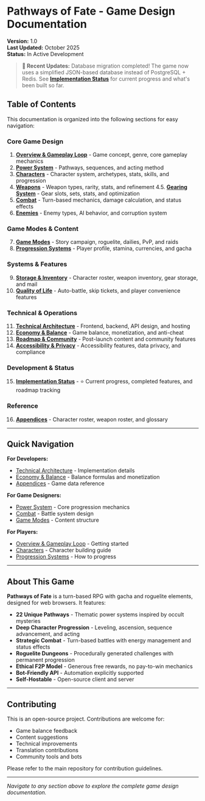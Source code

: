 # Pathways of Fate - Game Design Documentation

**Version:** 1.0  
**Last Updated:** October 2025  
**Status:** In Active Development

> **🚀 Recent Updates:** Database migration completed! The game now uses a simplified JSON-based database instead of PostgreSQL + Redis. See **[Implementation Status](implementation-status.md)** for current progress and what's been built so far.

## Table of Contents

This documentation is organized into the following sections for easy navigation:

### Core Game Design
1. **[Overview & Gameplay Loop](overview.md)** - Game concept, genre, core gameplay mechanics
2. **[Power System](power-system.md)** - Pathways, sequences, and acting method
3. **[Characters](characters.md)** - Character system, archetypes, stats, skills, and progression
4. **[Weapons](weapons.md)** - Weapon types, rarity, stats, and refinement
4.5. **[Gearing System](gearing-system.md)** - Gear slots, sets, stats, and optimization
5. **[Combat](combat.md)** - Turn-based mechanics, damage calculation, and status effects
6. **[Enemies](enemies.md)** - Enemy types, AI behavior, and corruption system

### Game Modes & Content
7. **[Game Modes](game-modes.md)** - Story campaign, roguelite, dailies, PvP, and raids
8. **[Progression Systems](progression.md)** - Player profile, stamina, currencies, and gacha

### Systems & Features
9. **[Storage & Inventory](storage.md)** - Character roster, weapon inventory, gear storage, and mail
10. **[Quality of Life](quality-of-life.md)** - Auto-battle, skip tickets, and player convenience features

### Technical & Operations
11. **[Technical Architecture](technical.md)** - Frontend, backend, API design, and hosting
12. **[Economy & Balance](economy.md)** - Game balance, monetization, and anti-cheat
13. **[Roadmap & Community](roadmap.md)** - Post-launch content and community features
14. **[Accessibility & Privacy](accessibility.md)** - Accessibility features, data privacy, and compliance

### Development & Status
15. **[Implementation Status](implementation-status.md)** - ⭐ Current progress, completed features, and roadmap tracking

### Reference
16. **[Appendices](appendices.md)** - Character roster, weapon roster, and glossary

---

## Quick Navigation

**For Developers:**
- [Technical Architecture](technical.md) - Implementation details
- [Economy & Balance](economy.md) - Balance formulas and monetization
- [Appendices](appendices.md) - Game data reference

**For Game Designers:**
- [Power System](power-system.md) - Core progression mechanics
- [Combat](combat.md) - Battle system design
- [Game Modes](game-modes.md) - Content structure

**For Players:**
- [Overview & Gameplay Loop](overview.md) - Getting started
- [Characters](characters.md) - Character building guide
- [Progression Systems](progression.md) - How to progress

---

## About This Game

**Pathways of Fate** is a turn-based RPG with gacha and roguelite elements, designed for web browsers. It features:

- **22 Unique Pathways** - Thematic power systems inspired by occult mysteries
- **Deep Character Progression** - Leveling, ascension, sequence advancement, and acting
- **Strategic Combat** - Turn-based battles with energy management and status effects
- **Roguelite Dungeons** - Procedurally generated challenges with permanent progression
- **Ethical F2P Model** - Generous free rewards, no pay-to-win mechanics
- **Bot-Friendly API** - Automation explicitly supported
- **Self-Hostable** - Open-source client and server

---

## Contributing

This is an open-source project. Contributions are welcome for:
- Game balance feedback
- Content suggestions
- Technical improvements
- Translation contributions
- Community tools and bots

Please refer to the main repository for contribution guidelines.

---

*Navigate to any section above to explore the complete game design documentation.*
